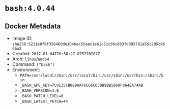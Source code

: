 # `bash:4.0.44`

## Docker Metadata

- Image ID: `sha256:5211e8f8f356468de1046ac55aac1e61c51c56c883fd005781a55c285c966ba2`
- Created: `2017-01-04T20:58:27.075770207Z`
- Arch: `linux`/`amd64`
- Command: `["bash"]`
- Environment:
  - `PATH=/usr/local/sbin:/usr/local/bin:/usr/sbin:/usr/bin:/sbin:/bin`
  - `_BASH_GPG_KEY=7C0135FB088AAF6C66C650B9BB5869F064EA74AB`
  - `_BASH_VERSION=4.0`
  - `_BASH_PATCH_LEVEL=0`
  - `_BASH_LATEST_PATCH=44`
